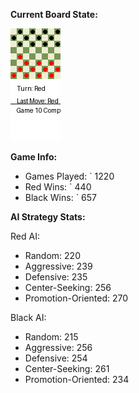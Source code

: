 
**Current Board State:**  
<!-- START_GIF -->
![Checkers Game](./checkers_game.gif)
<!-- END_GIF -->

**Game Info:**  
- Games Played: `<!-- GAMES_PLAYED --> 1220
- Red Wins: `<!-- RED_WINS --> 440
- Black Wins: `<!-- BLACK_WINS --> 657

<!-- AI_STATS -->
**AI Strategy Stats:**

Red AI:
- Random: 220
- Aggressive: 239
- Defensive: 235
- Center-Seeking: 256
- Promotion-Oriented: 270

Black AI:
- Random: 215
- Aggressive: 256
- Defensive: 254
- Center-Seeking: 261
- Promotion-Oriented: 234
